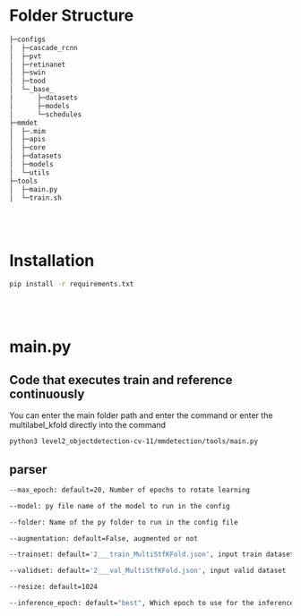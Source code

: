 # Folder Structure
```bash
├─configs
│  ├─cascade_rcnn
│  ├─pvt
│  ├─retinanet
│  ├─swin
│  ├─tood
│  └─_base_
│      ├─datasets
│      ├─models
│      └─schedules
├─mmdet
│  ├─.mim
│  ├─apis
│  ├─core
│  ├─datasets
│  ├─models
│  └─utils
├─tools
│  ├─main.py
│  └─train.sh
```
<br></br>

# Installation
```bash
pip install -r requirements.txt
```
<br></br>

# main.py 
## Code that executes train and reference continuously
You can enter the main folder path and enter the command or enter the multilabel_kfold directly into the command
```bash
python3 level2_objectdetection-cv-11/mmdetection/tools/main.py
```

## parser
```bash
--max_epoch: default=20, Number of epochs to rotate learning

--model: py file name of the model to run in the config

--folder: Name of the py folder to run in the config file

--augmentation: default=False, augmented or not

--trainset: default='2___train_MultiStfKFold.json', input train dataset

--validset: default='2___val_MultiStfKFold.json', input valid dataset

--resize: default=1024

--inference_epoch: default="best", Which epoch to use for the inference (epoch number or latest, best)
```